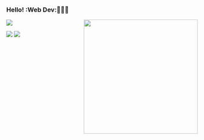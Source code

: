 ### Hello! :Web Dev:👩🏻‍💻

<img src="https://img.shields.io/static/v1?label=Overview&message=nikita7526">
<img src="https://raw.githubusercontent.com/MicaelliMedeiros/micaellimedeiros/master/image/computer-illustration.png" width="300px" align="right">

[<img src="https://img.shields.io/badge/LinkedIn-0077B5?style=for-the-badge&logo=linkedin&logoColor=white">](https://www.linkedin.com/in/nikita-kumari-09bb85262/)
[<img src="https://img.shields.io/badge/Microsoft-666666?style=for-the-badge&logo=microsoft&logoColor=white">]()
